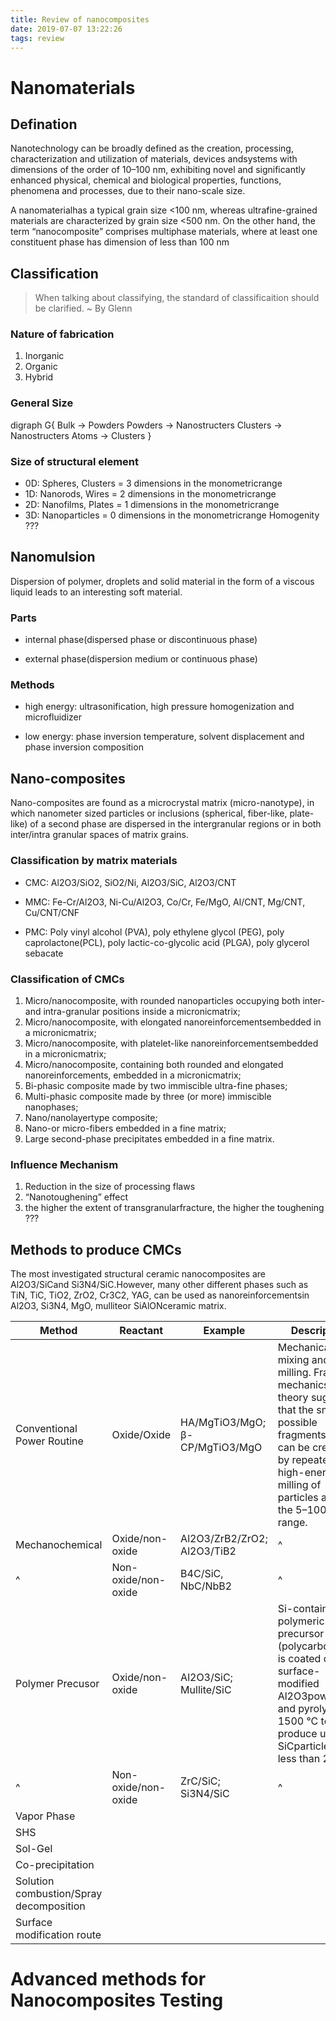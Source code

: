 ```yaml
---
title: Review of nanocomposites
date: 2019-07-07 13:22:26
tags: review
---
```

# Nanomaterials
## Defination
Nanotechnology can be broadly defined as the creation, processing, characterization and utilization of materials, devices andsystems with dimensions of the order of 10–100 nm, exhibiting novel and significantly enhanced physical, chemical and biological properties, functions, phenomena and processes, due to their nano-scale size.

A nanomaterialhas a typical grain size <100 nm, whereas ultrafine-grained materials are characterized by grain size <500 nm.
On the other hand, the term “nanocomposite” comprises multiphase materials, where at least one constituent phase has dimension of less than 100 nm
<!--more-->
## Classification
>When talking about classifying, the standard of classificaition should be clarified. ~ By Glenn

### Nature of fabrication
1. Inorganic
2. Organic
3. Hybrid
### General Size
digraph G{
    Bulk -> Powders
    Powders -> Nanostructers
    Clusters -> Nanostructers
    Atoms -> Clusters
}
### Size of structural element
- 0D: Spheres, Clusters = 3 dimensions in the monometricrange
- 1D: Nanorods, Wires = 2 dimensions in the monometricrange
- 2D: Nanofilms, Plates = 1 dimensions in the monometricrange
- 3D: Nanoparticles = 0 dimensions in the monometricrange
Homogenity
???

## Nanomulsion
Dispersion of polymer, droplets and solid material in the form of a viscous liquid leads to an interesting soft material.

### Parts
- internal phase(dispersed phase or discontinuous phase)

- external phase(dispersion medium or continuous phase)

### Methods
- high energy: ultrasonification, high pressure homogenization and microfluidizer

- low energy: phase inversion temperature, solvent displacement and phase inversion composition

## Nano-composites
Nano-composites are found as a microcrystal matrix (micro-nanotype), in which nanometer sized particles or inclusions (spherical, fiber-like, plate-like) of a second phase are dispersed in the intergranular regions or in both inter/intra granular spaces of matrix grains.

### Classification by matrix materials
- CMC: Al2O3/SiO2, SiO2/Ni, Al2O3/SiC, Al2O3/CNT

- MMC: Fe-Cr/Al2O3, Ni-Cu/Al2O3, Co/Cr, Fe/MgO, Al/CNT, Mg/CNT, Cu/CNT/CNF

- PMC: Poly vinyl alcohol (PVA), poly ethylene glycol (PEG), poly caprolactone(PCL), poly lactic-co-glycolic acid (PLGA), poly glycerol sebacate

### Classification of CMCs
1. Micro/nanocomposite, with rounded nanoparticles occupying both inter-and intra-granular positions inside a micronicmatrix;
2. Micro/nanocomposite, with elongated nanoreinforcementsembedded in a micronicmatrix;
3. Micro/nanocomposite, with platelet-like nanoreinforcementsembedded in a micronicmatrix;
4. Micro/nanocomposite, containing both rounded and elongated nanoreinforcements, embedded in a micronicmatrix;
5. Bi-phasic composite made by two immiscible ultra-fine phases;
6. Multi-phasic composite made by three (or more) immiscible nanophases;
7. Nano/nanolayertype composite;
8. Nano-or micro-fibers embedded in a fine matrix;
9. Large second-phase precipitates embedded in a fine matrix.

### Influence Mechanism
1. Reduction in the size of processing flaws
2. “Nanotoughening” effect
3. the higher the extent of transgranularfracture, the higher the toughening ???
## Methods to produce CMCs
The most investigated structural ceramic nanocomposites are Al2O3/SiCand Si3N4/SiC.However, many other different phases such as TiN, TiC, TiO2, ZrO2, Cr3C2, YAG, can be used as nanoreinforcementsin Al2O3, Si3N4, MgO, mulliteor SiAlONceramic matrix.

|Method|Reactant|Example|Description|
|----|----|----|----|
|Conventional Power Routine|Oxide/Oxide|HA/MgTiO3/MgO; β-CP/MgTiO3/MgO|Mechanical mixing and milling. Fracture mechanics theory suggests that the smallest possible fragments that can be created by repeated, high-energy milling of particles are in the 5–100 nm range.|
Mechanochemical|Oxide/non-oxide|Al2O3/ZrB2/ZrO2; Al2O3/TiB2|^|
|^|Non-oxide/non-oxide|B4C/SiC, NbC/NbB2|^|
|Polymer Precusor|Oxide/non-oxide|Al2O3/SiC; Mullite/SiC|Si-containing polymeric precursor (polycarbosilane) is coated onto a surface-modified Al2O3powder and pyrolysedat 1500 °C to produce ultrafine SiCparticles (size less than 20 nm)|
|^|Non-oxide/non-oxide|ZrC/SiC; Si3N4/SiC|^|
|Vapor Phase|			
|SHS|			
|Sol-Gel|			
|Co-precipitation|			
|Solution combustion/Spray decomposition|			
|Surface modification route|			
# Advanced methods for Nanocomposites Testing
